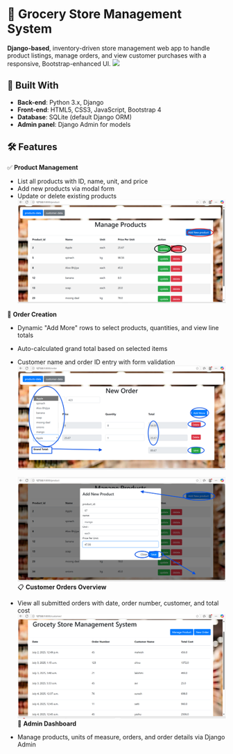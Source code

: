 # 🛒 Grocery Store Management System

**Django-based**, inventory-driven store management web app to handle product listings, manage orders, and view customer purchases with a responsive, Bootstrap-enhanced UI.
    ![](data_insete.png)

## 🚀 Built With

- **Back-end**: Python 3.x, Django  
- **Front-end**: HTML5, CSS3, JavaScript, Bootstrap 4  
- **Database**: SQLite (default Django ORM)  
- **Admin panel**: Django Admin for models
  


## 🛠️ Features

✅ **Product Management**  
  - List all products with ID, name, unit, and price  
  - Add new products via modal form  
  - Update or delete existing products  
    ![](product.png)
  
🛒 **Order Creation**  
  - Dynamic "Add More" rows to select products, quantities, and view line totals  
  - Auto-calculated grand total based on selected items  
  - Customer name and order ID entry with form validation  
      ![](order.png)

      ![](product1.png)
 📋 **Customer Orders Overview**  
  - View all submitted orders with date, order number, customer, and total cost
      ![](store.png)
📜 **Admin Dashboard**  
  - Manage products, units of measure, orders, and order details via Django Admin

    
  
